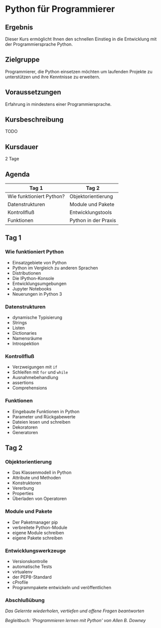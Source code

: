 
# Python für Programmierer

## Ergebnis

Dieser Kurs ermöglicht Ihnen den schnellen Einstieg in die Entwicklung mit der Programmiersprache Python.

## Zielgruppe

Programmierer, die Python einsetzen möchten um laufenden Projekte zu unterstützen und ihre Kenntnisse zu erweitern.

## Voraussetzungen

Erfahrung in mindestens einer Programmiersprache.

## Kursbeschreibung

TODO

## Kursdauer 

2 Tage

## Agenda

| Tag 1 | Tag 2 |
|-------|-------|
| Wie funktioniert Python? | Objektorientierung |
| Datenstrukturen | Module und Pakete |
| Kontrollfluß  | Entwicklungstools |
| Funktionen | Python in der Praxis |


## Tag 1

### Wie funktioniert Python

* Einsatzgebiete von Python
* Python im Vergleich zu anderen Sprachen
* Distributionen
* Die IPython-Konsole
* Entwicklungsumgebungen
* Jupyter Notebooks
* Neuerungen in Python 3

### Datenstrukturen

* dynamische Typisierung
* Strings
* Listen
* Dictionaries
* Namensräume
* Introspektion

### Kontrollfluß

* Verzweigungen mit `if`
* Schleifen mit `for` und `while`
* Ausnahmebehandlung
* assertions
* Comprehensions

### Funktionen

* Eingebaute Funktionen in Python
* Parameter und Rückgabewerte
* Dateien lesen und schreiben
* Dekoratoren
* Generatoren


## Tag 2

### Objektorientierung

* Das Klassenmodell in Python
* Attribute und Methoden
* Konstruktoren
* Vererbung
* Properties
* Überladen von Operatoren

### Module und Pakete

* Der Paketmanager pip
* verbreitete Python-Module
* eigene Module schreiben
* eigene Pakete schreiben

### Entwicklungswerkzeuge

* Versionskontrolle
* automatische Tests
* virtualenv
* der PEP8-Standard
* cProfile
* Programmpakete entwickeln und veröffentlichen

### Abschlußübung

*Das Gelernte wiederholen, vertiefen und offene Fragen beantworten*


*Begleitbuch: 'Programmieren lernen mit Python' von Allen B. Downey*

